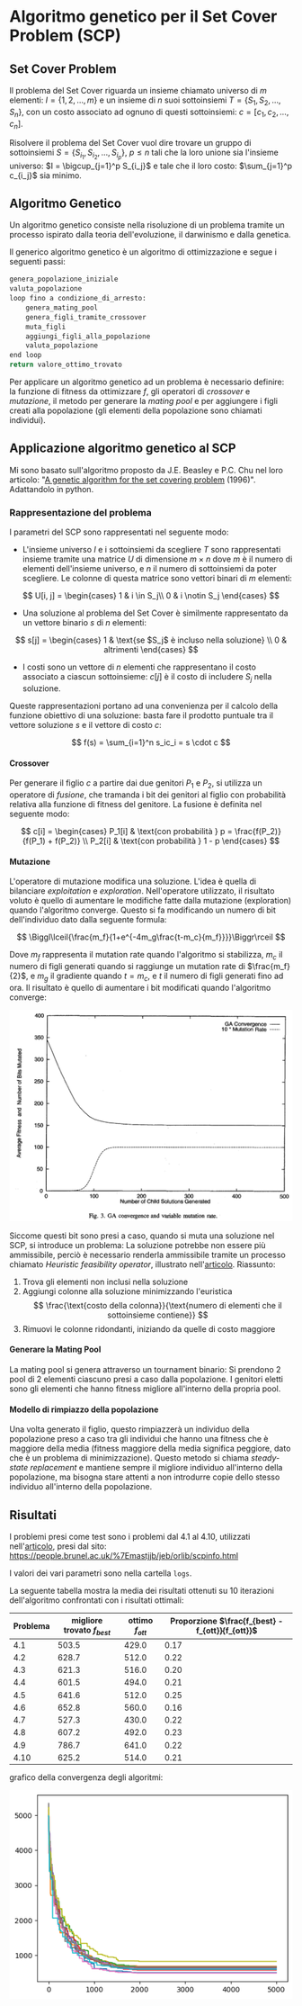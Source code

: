 # Algoritmo genetico per il Set Cover Problem (SCP)

## Set Cover Problem

Il problema del Set Cover riguarda un insieme chiamato universo di $m$ elementi: $I = \{ 1, 2, \dots, m \}$ e un insieme di $n$ suoi sottoinsiemi $T = \{ S_1, S_2, \dots, S_n \}$, con un costo associato ad ognuno di questi sottoinsiemi: $c = [c_1, c_2, \dots, c_n]$.

Risolvere il problema del Set Cover vuol dire trovare un gruppo di sottoinsiemi $S = \{ S_{i_1}, S_{i_2}, \dots, S_{i_p} \}$, $p \leq n$ tali che la loro unione sia l'insieme universo: $I = \bigcup_{j=1}^p S_{i_j}$ e tale che il loro costo: $\sum_{j=1}^p c_{i_j}$ sia minimo.

## Algoritmo Genetico

Un algoritmo genetico consiste nella risoluzione di un problema tramite un processo ispirato dalla teoria dell'evoluzione, il darwinismo e dalla genetica.

Il generico algoritmo genetico è un algoritmo di ottimizzazione e segue i seguenti passi:

```python
genera_popolazione_iniziale
valuta_popolazione
loop fino a condizione_di_arresto:
    genera_mating_pool
    genera_figli_tramite_crossover
    muta_figli
    aggiungi_figli_alla_popolazione
    valuta_popolazione
end loop
return valore_ottimo_trovato
```

Per applicare un algoritmo genetico ad un problema è necessario definire: la funzione di fitness da ottimizzare $f$, gli operatori di *crossover* e *mutazione*, il metodo per generare la *mating pool* e per aggiungere i figli creati alla popolazione (gli elementi della popolazione sono chiamati individui).

## Applicazione algoritmo genetico al SCP

Mi sono basato sull'algoritmo proposto da J.E. Beasley e P.C. Chu nel loro articolo: "[A genetic algorithm for the set covering problem](https://www.sciencedirect.com/science/article/abs/pii/037722179500159X) (1996)". Adattandolo in python.

### Rappresentazione del problema

I parametri del SCP sono rappresentati nel seguente modo:

- L'insieme universo $I$ e i sottoinsiemi da scegliere $T$ sono rappresentati insieme tramite una matrice $U$ di dimensione $m \times n$ dove $m$ è il numero di elementi dell'insieme universo, e $n$ il numero di sottoinsiemi da poter scegliere. Le colonne di questa matrice sono vettori binari di $m$ elementi:
  
$$
  U[i, j] =
\begin{cases}
1 & i \in S_j\\
0 & i \notin S_j
\end{cases}
$$
  
  

- Una soluzione al problema del Set Cover è similmente rappresentato da un vettore binario $s$ di $n$ elementi:
  
$$
  s[j] = \begin{cases}
1 & \text{se $S_j$ è incluso nella soluzione} \\
0 & altrimenti
\end{cases}
$$

- I costi sono un vettore di $n$ elementi che rappresentano il costo associato a ciascun sottoinsieme: $c[j]$ è il costo di includere $S_j$ nella soluzione.

Queste rappresentazioni portano ad una convenienza per il calcolo della funzione obiettivo di una soluzione: basta fare il prodotto puntuale tra il vettore soluzione $s$ e il vettore di costo $c$:

$$
f(s) = \sum_{i=1}^n s_ic_i = s \cdot c
$$

#### Crossover

Per generare il figlio $c$ a partire dai due genitori $P_1$ e $P_2$, si utilizza un operatore di *fusione*, che tramanda i bit dei genitori al figlio con probabilità relativa alla funzione di fitness del genitore. La fusione è definita nel seguente modo:

$$
c[i] = \begin{cases}
P_1[i] & \text{con probabilità } p = \frac{f(P_2)}{f(P_1) + f(P_2)} \\
P_2[i] & \text{con probabilità } 1 - p
\end{cases}
$$



#### Mutazione

L'operatore di mutazione modifica una soluzione. L'idea è quella di bilanciare *exploitation* e *exploration*. Nell'operatore utilizzato, il risultato voluto è quello di aumentare le modifiche fatte dalla mutazione (exploration) quando l'algoritmo converge. Questo si fa modificando un numero di bit dell'individuo dato dalla seguente formula:

$$
\Biggl\lceil{\frac{m_f}{1+e^{-4m_g\frac{t-m_c}{m_f}}}}\Biggr\rceil
$$

Dove $m_f$ rappresenta il mutation rate quando l'algoritmo si stabilizza, $m_c$ il numero di figli generati quando si raggiunge un mutation rate di $\frac{m_f}{2}$, e $m_g$ il gradiente quando $t=m_c$, e $t$ il numero di figli generati fino ad ora. Il risultato è quello di aumentare i bit modificati quando l'algoritmo converge:

![](imgs/mutation_graph.png)

Siccome questi bit sono presi a caso, quando si muta una soluzione nel SCP, si introduce un problema: La soluzione potrebbe non essere più ammissibile, perciò è necessario renderla ammissibile tramite un processo chiamato *Heuristic feasibility operator*, illustrato nell'[articolo](https://www.sciencedirect.com/science/article/abs/pii/037722179500159X). Riassunto:

1. Trova gli elementi non inclusi nella soluzione
2. Aggiungi colonne alla soluzione minimizzando l'euristica
$$
\frac{\text{costo della colonna}}{\text{numero di elementi che il sottoinsieme contiene}}
$$
3. Rimuovi le colonne ridondanti, iniziando da quelle di costo maggiore

#### Generare la Mating Pool

La mating pool si genera attraverso un tournament binario: Si prendono 2 pool di 2 elementi ciascuno presi a caso dalla popolazione. I genitori eletti sono gli elementi che hanno fitness migliore all'interno della propria pool.

#### Modello di rimpiazzo della popolazione

Una volta generato il figlio, questo rimpiazzerà un individuo della popolazione preso a caso tra gli individui che hanno una fitness che è maggiore della media (fitness maggiore della media significa peggiore, dato che è un problema di minimizzazione). Questo metodo si chiama *steady-state replacement* e mantiene sempre il migliore individuo all'interno della popolazione, ma bisogna stare attenti a non introdurre copie dello stesso individuo all'interno della popolazione.

## Risultati

I problemi presi come test sono i problemi dal 4.1 al 4.10, utilizzati nell'[articolo](https://www.sciencedirect.com/science/article/abs/pii/037722179500159X), presi dal sito: https://people.brunel.ac.uk/%7Emastjjb/jeb/orlib/scpinfo.html

I valori dei vari parametri sono nella cartella `logs`.

La seguente tabella mostra la media dei risultati ottenuti su 10 iterazioni dell'algoritmo confrontati con i risultati ottimali:

| Problema | migliore trovato $f_{best}$ | ottimo $f_{ott}$ | Proporzione $\frac{f_{best} - f_{ott}}{f_{ott}}$ |
| -------- | --------------------------- | ---------------- | ------------------------------------------------ |
| 4.1      | 503.5                       | 429.0            | 0.17                                             |
| 4.2      | 628.7                       | 512.0            | 0.22                                             |
| 4.3      | 621.3                       | 516.0            | 0.20                                             |
| 4.4      | 601.5                       | 494.0            | 0.21                                             |
| 4.5      | 641.6                       | 512.0            | 0.25                                             |
| 4.6      | 652.8                       | 560.0            | 0.16                                             |
| 4.7      | 527.3                       | 430.0            | 0.22                                             |
| 4.8      | 607.2                       | 492.0            | 0.23                                             |
| 4.9      | 786.7                       | 641.0            | 0.22                                             |
| 4.10     | 625.2                       | 514.0            | 0.21                                             |

grafico della convergenza degli algoritmi:

![](imgs/plot_all.png)
